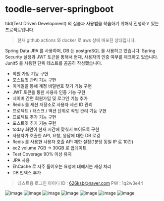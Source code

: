 # toodle-server-springboot

tdd(Test Driven Development) 의 실습과 사용법을 학습하기 위해서 진행하고 있는 프로젝트입니다.

> 현재 github actions 와 docker 로 aws 상에 배포된 상태입니다.

Spring Data JPA 를 사용하며, DB 는 postgreSQL 을 사용하고 있습니다.
Spring Security 설정과 JWT 토큰을 통해서 현재, 사용자의 인증 여부를 체크하고 있습니다.
Junit5 를 사용한 단위 테스트를 꼼꼼히 작성했습니다. 

- 회원 가입 기능 구현
- 포스트잇 관리 기능 구현
- 이메일을 통해 계정 비밀번호 찾기 기능 구현
- JWT 토큰을 통한 사용자 인증 기능 구현
- 네이버 간편 회원가입 및 로그인 기능 추가
- Redis 를 세션 저장소로 사용자 세션 ID 관리
- 프로젝트 / 태스크 / 액션 단위로 작업 관리 기능 구현
- 프로젝트 추가 기능 구현
- 포스트잇 추가 기능 구현
- today 화면이 현재 시간에 맞춰서 보이도록 구현
- 사용자가 호출한 API, 요청, 응답에 대한 DB 로깅
- Redis 를 사용한 사용자 호출 API 제한 설정(1분당 동일 IP 로 10건)
- ec2 volume 7GB -> 30GB 로 업데이트
- Test Coverage 90% 이상 유지
- JPA 사용
- EhCache 로 자주 들어오는 요청에 대해서는 캐싱 처리
- DB 인덱스 추가


> 테스트용 로그인 아이디
> ID : 626ksb@naver.com
> PW : 1q2w3e4r!

![image](https://github.com/seonb2n/toodle-server-springboot/assets/53749409/07bcb3d7-4018-4b06-8909-53ac9237e695)
![image](https://github.com/seonb2n/toodle-server-springboot/assets/53749409/9f41b3fd-c663-4d0b-962f-38233a0aaf1f)
![image](https://github.com/seonb2n/toodle-server-springboot/assets/53749409/d87ee6c5-731e-4c81-9143-1e4f9c968215)
![image](https://github.com/seonb2n/toodle-server-springboot/assets/53749409/231375bc-84d8-41c0-ab83-f041fbe3b5f7)
![image](https://github.com/seonb2n/toodle-server-springboot/assets/53749409/5a5e4a5d-dab1-46e3-bffb-1919d7051987)
![image](https://github.com/seonb2n/toodle-server-springboot/assets/53749409/4e5492c4-b3b4-44a1-bcd6-c69c69dd4874)
![image](https://github.com/seonb2n/toodle-server-springboot/assets/53749409/1ff7cf54-00e4-45dc-8d92-d0fc4ec3fa98)
